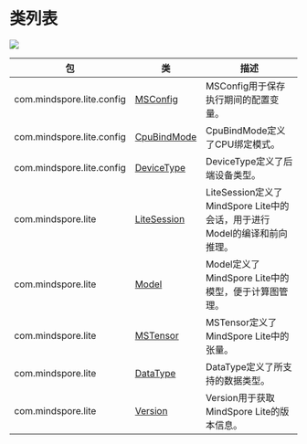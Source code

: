 # 类列表

<a href="https://gitee.com/mindspore/docs/blob/r1.3/docs/lite/api/source_zh_cn/api_java/class_list.md" target="_blank"><img src="https://gitee.com/mindspore/docs/raw/master/resource/_static/logo_source.png"></a>

| 包                        | 类                                                           | 描述                                                         |
| ------------------------- | ------------------------------------------------------------ | ------------------------------------------------------------ |
| com.mindspore.lite.config | [MSConfig](https://www.mindspore.cn/lite/api/zh-CN/r1.3/api_java/msconfig.html) | MSConfig用于保存执行期间的配置变量。                         |
| com.mindspore.lite.config | [CpuBindMode](https://gitee.com/mindspore/mindspore/blob/master/mindspore/lite/java/java/common/src/main/java/com/mindspore/lite/config/CpuBindMode.java) | CpuBindMode定义了CPU绑定模式。                               |
| com.mindspore.lite.config | [DeviceType](https://gitee.com/mindspore/mindspore/blob/master/mindspore/lite/java/java/common/src/main/java/com/mindspore/lite/config/DeviceType.java) | DeviceType定义了后端设备类型。                               |
| com.mindspore.lite        | [LiteSession](https://www.mindspore.cn/lite/api/zh-CN/r1.3/api_java/lite_session.html) | LiteSession定义了MindSpore Lite中的会话，用于进行Model的编译和前向推理。 |
| com.mindspore.lite        | [Model](https://www.mindspore.cn/lite/api/zh-CN/r1.3/api_java/model.html) | Model定义了MindSpore Lite中的模型，便于计算图管理。          |
| com.mindspore.lite        | [MSTensor](https://www.mindspore.cn/lite/api/zh-CN/r1.3/api_java/mstensor.html) | MSTensor定义了MindSpore Lite中的张量。                       |
| com.mindspore.lite        | [DataType](https://gitee.com/mindspore/mindspore/blob/master/mindspore/lite/java/java/common/src/main/java/com/mindspore/lite/DataType.java) | DataType定义了所支持的数据类型。                             |
| com.mindspore.lite        | [Version](https://gitee.com/mindspore/mindspore/blob/master/mindspore/lite/java/java/common/src/main/java/com/mindspore/lite/Version.java) | Version用于获取MindSpore Lite的版本信息。                    |
